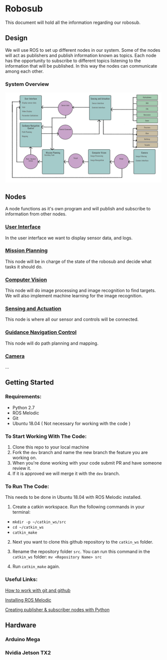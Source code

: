# Robosub
This document will hold all the information regarding our robosub.

## Design
We will use ROS to set up different nodes in our system. Some of the nodes will act as publishers and publish information known as topics. Each node has the opportunity to subscribe to different topics listening to the information that will be published. In this way the nodes can communicate among each other.

### System Overview
![Software Design Picture](https://github.com/RoboSubCSULA/SeniorDesign21-22/blob/main/software_design.jpg )

## Nodes
A node functions as it's own program and will publish and subscribe to information from other nodes.

### [User Interface](https://github.com/RoboSubCSULA/SeniorDesign21-22/tree/main/user_interface)
In the user interface we want to display sensor data, and logs.

### [Mission Planning](https://github.com/RoboSubCSULA/SeniorDesign21-22/tree/main/mission_planning)
This node will be in charge of the state of the robosub and decide what tasks it should do.


### [Computer Vision](https://github.com/RoboSubCSULA/SeniorDesign21-22/tree/UpdatingStructure/computer_vision)
This node will do image processing and image recognition to find targets. We will also implement machine learning for the image recognition.

### [Sensing and Actuation](https://github.com/RoboSubCSULA/SeniorDesign21-22/tree/main/sensing_and_actuation)
This node is where all our sensor and controls will be connected.

### [Guidance Navigation Control](https://github.com/RoboSubCSULA/SeniorDesign21-22/tree/main/guidance_navigation_control)
This node will do path planning and mapping.

### [Camera](https://github.com/RoboSubCSULA/SeniorDesign21-22/tree/main/camera)
...

## Getting Started
### Requirements:
- Python 2.7
- ROS Melodic
- Git
- Ubuntu 18.04 ( Not necessary for working with the code )

### To Start Working With The Code:

1. Clone this repo to your local machine
2. Fork the `dev` branch and name the new branch the feature you are working on.
3. When you're done working with your code submit PR and have someone review it.
4. If it is approved we will merge it with the `dev` branch.

### To Run The Code:
This needs to be done in Ubuntu 18.04 with ROS Melodic installed.

1. Create a catkin workspace. Run the following commands in your terminal:
 - `mkdir -p ~/catkin_ws/src`
 - `cd ~/catkin_ws`
 - `catkin_make`

2. Next you want to clone this github repository to the `catkin_ws` folder.

3. Rename the repository folder `src`. You can run this command in the `catkin_ws` folder:  `mv <Repository Name> src`

4. Run `catkin_make` again.


### Useful Links:

[How to work with git and github](https://product.hubspot.com/blog/git-and-github-tutorial-for-beginners)

[Installing ROS Melodic](http://wiki.ros.org/melodic/Installation/Ubuntu)

[Creating publisher & subscriber nodes with Python](http://wiki.ros.org/ROS/Tutorials/WritingPublisherSubscriber%28python%29)



## Hardware

### Arduino Mega

### Nvidia Jetson TX2

